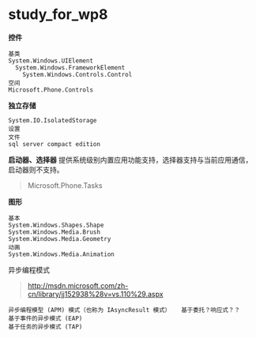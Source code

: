 study_for_wp8
=============
**控件**
```
基类
System.Windows.UIElement
  System.Windows.FrameworkElement
    System.Windows.Controls.Control
空间
Microsoft.Phone.Controls
```

**独立存储**
```
System.IO.IsolatedStorage
设置
文件
sql server compact edition
```

**启动器、选择器** 提供系统级别内置应用功能支持，选择器支持与当前应用通信，启动器则不支持。

> Microsoft.Phone.Tasks


**图形**
```
基本
System.Windows.Shapes.Shape
System.Windows.Media.Brush
System.Windows.Media.Geometry
动画
System.Windows.Media.Animation
```

异步编程模式

> http://msdn.microsoft.com/zh-cn/library/jj152938%28v=vs.110%29.aspx
```
异步编程模型 (APM) 模式（也称为 IAsyncResult 模式）   基于委托？响应式？？
基于事件的异步模式 (EAP) 
基于任务的异步模式 (TAP)
```
